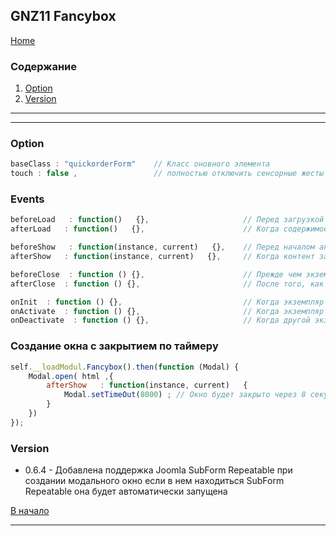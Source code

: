 ## GNZ11 Fancybox 
[Home](https://github.com/gartes/GNZ11/blob/master/README.md#%D1%81%D0%BE%D0%B4%D0%B5%D1%80%D0%B6%D0%B0%D0%BD%D0%B8%D0%B5)

### Содержание
1. [Option](#Option)
2. [Version](#Version)
-----------------------------------

-----------------------------------



### <a name="#Option"></a> Option
```javascript
baseClass : "quickorderForm"    // Класс оновного элемента
touch : false ,                 // полностью отключить сенсорные жесты (смавхивание) default : true
```
### Events
```javascript
beforeLoad   : function()   {},                     // Перед загрузкой содержимого слайда
afterLoad   : function()   {},                      // Когда содержимое слайда будет загружено

beforeShow   : function(instance, current)   {},    // Перед началом анимации открытия 
afterShow   : function(instance, current)   {},     // Когда контент загружен и анимирован

beforeClose  : function () {},                      // Прежде чем экземпляр пытается закрыть. Верните false, чтобы отменить закрытие.
afterClose  : function () {},                       // После того, как экземпляр был закрыт

onInit  : function () {},                           // Когда экземпляр был инициализирован
onActivate  : function () {},                       // Когда экземпляр вынесен на фронт
onDeactivate  : function () {},                     // Когда другой экземпляр был активирован
```

### Создание окна с закрытием по таймеру 
```javascript
self.__loadModul.Fancybox().then(function (Modal) {
    Modal.open( html ,{
        afterShow   : function(instance, current)   {
            Modal.setTimeOut(8000) ; // Окно будет закрыто через 8 секунд 
        }
    })
});
```

 

### <a name="#Version"></a> Version 
 
- 0.6.4 - Добавлена поддержка Joomla SubForm Repeatable при создании модального окно если в нем находиться SubForm
  Repeatable она будет автоматически запущена

[В начало](#top) <hr>

 
